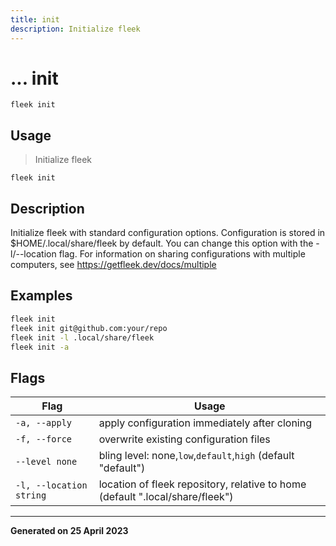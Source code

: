 ```yaml
---
title: init
description: Initialize fleek
---
```


# ... init
`fleek init`

## Usage
> Initialize fleek

```shell
fleek init
```

## Description


Initialize fleek with standard configuration options.
Configuration is stored in $HOME/.local/share/fleek by default. You can change this option with the -l/--location flag.
For information on sharing configurations with multiple computers, see https://getfleek.dev/docs/multiple


## Examples

```bash
fleek init
fleek init git@github.com:your/repo
fleek init -l .local/share/fleek
fleek init -a

```

## Flags
|Flag|Usage|
|----|-----|
|`-a, --apply`|apply configuration immediately after cloning|
|`-f, --force`|overwrite existing configuration files|
|`--level none`|bling level: none,`low`,`default`,`high` (default "default")|
|`-l, --location string`|location of fleek repository, relative to home (default ".local/share/fleek")|


---
**Generated on 25 April 2023**

